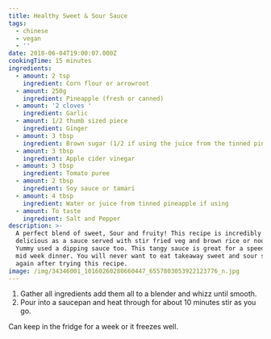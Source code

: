 ```yaml
---
title: Healthy Sweet & Sour Sauce
tags:
  - chinese
  - vegan
  - ''
date: 2018-06-04T19:00:07.000Z
cookingTime: 15 minutes
ingredients:
  - amount: 2 tsp
    ingredient: Corn flour or arrowroot
  - amount: 250g
    ingredient: Pineapple (fresh or canned)
  - amount: '2 cloves '
    ingredient: Garlic
  - amount: 1/2 thumb sized piece
    ingredient: Ginger
  - amount: 3 tbsp
    ingredient: Brown sugar (1/2 if using the juice from the tinned pineapple)
  - amount: 3 tbsp
    ingredient: Apple cider vinegar
  - amount: 3 tbsp
    ingredient: Tomato puree
  - amount: 2 tbsp
    ingredient: Soy sauce or tamari
  - amount: 4 tbsp
    ingredient: Water or juice from tinned pineapple if using
  - amount: To taste
    ingredient: Salt and Pepper
description: >-
  A perfect blend of sweet, Sour and fruity! This recipe is incredibly versatile
  delicious as a sauce served with stir fried veg and brown rice or noodles.
  Yummy used a dipping sauce too. This tangy sauce is great for a speedy healthy
  mid week dinner. You will never want to eat takeaway sweet and sour sauce
  again after trying this recipe.
image: /img/34346001_10160260280660447_6557803053922123776_n.jpg
---
```

1. Gather all ingredients add them all to a blender and whizz until smooth.
2. Pour into a saucepan and heat through for about 10 minutes stir as you go.

Can keep in the fridge for a week or it freezes well.
